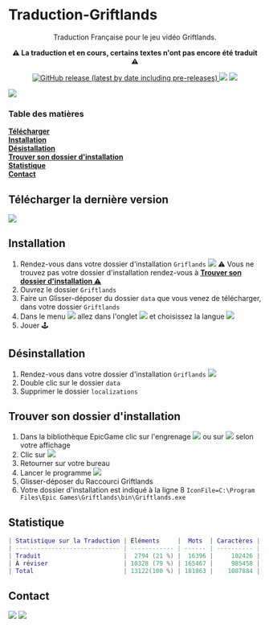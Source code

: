 <p style="text-align: center;"><b><h1>Traduction-Griftlands </h1></b></p>
<p align="center">Traduction Française pour le jeu vidéo Griftlands.</p>
<p align="center"><b>⚠️ La traduction et en cours, certains textes n'ont pas encore été traduit ⚠️</b></p>
<p align="center">
<a href=https://github.com/leghort/Traduction-Griftlands/releases><img alt="GitHub release (latest by date including pre-releases)" src="https://img.shields.io/github/v/release/leghort/Traduction-Griftlands?include_prereleases">
<a href="https://github.com/leghort/Traduction-Griftlands"><img src="https://img.shields.io/badge/Traduit-21%25-red"></a>
<a href="https://github.com/leghort/Traduction-Griftlands"><img src="https://img.shields.io/badge/À réviser-79%25-orange"></a>
</p>

<!-- Les couleur pour les % en 6 tranches de ~16.7%
brightgreen  100%  red
green       83.5%  orange
yellowgreen 66.8%  yellow
yellow      55.1%  yellowgreen
orange      33.4%  green
red         16.7%  brightgreen
-->

![](https://cdn2.unrealengine.com/Diesel%2Fproduct%2Fgriftlands%2Fhome%2FAlpha_Promo-2048x1152-178c232b5ce2742ac50e86ae85b13c251608c271.jpg)

### Table des matières
**[Télécharger](https://github.com/leghort/Traduction-Griftlands#t%C3%A9l%C3%A9charger-la-derni%C3%A8re-version)**</br>
**[Installation](https://github.com/leghort/Traduction-Griftlands#installation)**</br>
**[Désistallation](https://github.com/leghort/Traduction-Griftlands#d%C3%A9sinstallation)**</br>
**[Trouver son dossier d'installation](https://github.com/leghort/Traduction-Griftlands#trouver-son-dossier-dinstallation)**</br>
**[Statistique](https://github.com/leghort/Traduction-Griftlands#Statistique)**<br>
**[Contact](https://github.com/leghort/Traduction-Griftlands#contact)**<br>

## Télécharger la dernière version
<a href=https://github.com/leghort/Traduction-Griftlands/releases/latest><img src="https://i.ibb.co/ck3Rxky/Download-Button.png"></a>

## Installation
1. Rendez-vous dans votre dossier d'installation `Griflands`
![](https://i.ibb.co/M1M998x/image.png)
  ⚠️ Vous ne trouvez pas votre dossier d'installation rendez-vous à **[Trouver son dossier d'installation ⚠️](https://github.com/leghort/Traduction-Griftlands#trouver-son-dossier-dinstallation)**</br>
2. Ouvrez le dossier `Griftlands`
3. Faire un Glisser-déposer du dossier `data` que vous venez de télécharger, dans votre dossier `Griftlands`
4. Dans le menu ![](https://i.ibb.co/FbcGSQ1/image.png) allez dans l'onglet ![](https://i.ibb.co/R0hpqdj/image.png) et choisissez la langue ![](https://i.ibb.co/qN62Zbq/image.png)
5. Jouer 🕹️

## Désinstallation
1. Rendez-vous dans votre dossier d'installation `Griflands`
![](https://i.ibb.co/M1M998x/image.png)
2. Double clic sur le dossier `data`
3. Supprimer le dossier `localizations`

## Trouver son dossier d'installation
1. Dans la bibliothèque EpicGame clic sur l'engrenage ![](https://i.ibb.co/kK0Pchb/image.png) ou sur ![](https://i.ibb.co/6wJR0Qr/image.png) selon votre affichage
2. Clic sur ![](https://i.ibb.co/yBFyyXs/image.png)
3. Retourner sur votre bureau
4. Lancer le programme ![](https://i.ibb.co/grx0sdk/image.png)
5. Glisser-déposer du Raccourci Griftlands
6. Votre dossier d'installation est indiqué à la ligne 8
`IconFile=C:\Program Files\Epic Games\Griftlands\bin\Griftlands.exe`

## Statistique
```lua
| Statistique sur la Traduction | Éléments     |  Mots  | Caractères |
| ----------------------------- | ------------ | ------ | ---------- |
| Traduit                       |  ‪‪2794 (21 %) |  16396 |     102426 |
| À réviser                     ‪| 10328 (79 %) | 165467 |     985458 |
| Total                         | 13122(100 %) | 181863 |    1087884 |
```

## Contact
<a href=https://discord.gg/PT4NFkk><img src="https://img.icons8.com/color/50/000000/discord-logo.png"></a>
<a href=mailto:medaey@hotmail.com><img src="https://i.ibb.co/Pr1Mtf9/mail.png"></a>
